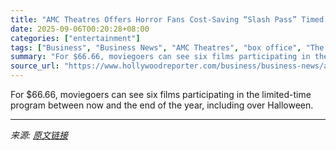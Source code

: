 ```yaml
---
title: "AMC Theatres Offers Horror Fans Cost-Saving “Slash Pass” Timed to ‘The Conjuring: The Last Rites’"
date: 2025-09-06T00:20:28+08:00
categories: ["entertainment"]
tags: ["Business", "Business News", "AMC Theatres", "box office", "The Conjuring: Last Rites", "The Long Walk"]
summary: "For $66.66, moviegoers can see six films participating in the limited-time program between now and the end of the year, including over Halloween."
source_url: "https://www.hollywoodreporter.com/business/business-news/amc-theatres-horror-fans-slash-pass-1236362854/"
---
```


For $66.66, moviegoers can see six films participating in the limited-time program between now and the end of the year, including over Halloween.

---

*来源: [原文链接](https://www.hollywoodreporter.com/business/business-news/amc-theatres-horror-fans-slash-pass-1236362854/)*
